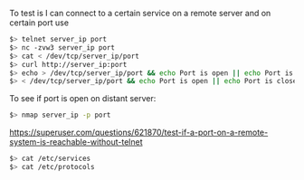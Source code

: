 To test is I can connect to a certain service on a remote server and on certain port use

``` bash
$> telnet server_ip port
$> nc -zvw3 server_ip port
$> cat < /dev/tcp/server_ip/port
$> curl http://server_ip:port
$> echo > /dev/tcp/server_ip/port && echo Port is open || echo Port is closed
$> < /dev/tcp/server_ip/port && echo Port is open || echo Port is closed
```

To see if port is open on distant server:
``` bash
$> nmap server_ip -p port
```

https://superuser.com/questions/621870/test-if-a-port-on-a-remote-system-is-reachable-without-telnet

``` bash
$> cat /etc/services
$> cat /etc/protocols
```

